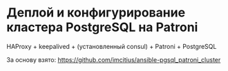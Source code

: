 Деплой и конфигурирование кластера PostgreSQL на Patroni
========================================================

HAProxy + keepalived + (установленный consul) + Patroni + PostgreSQL

За основу взято: https://github.com/imcitius/ansible-pgsql_patroni_cluster